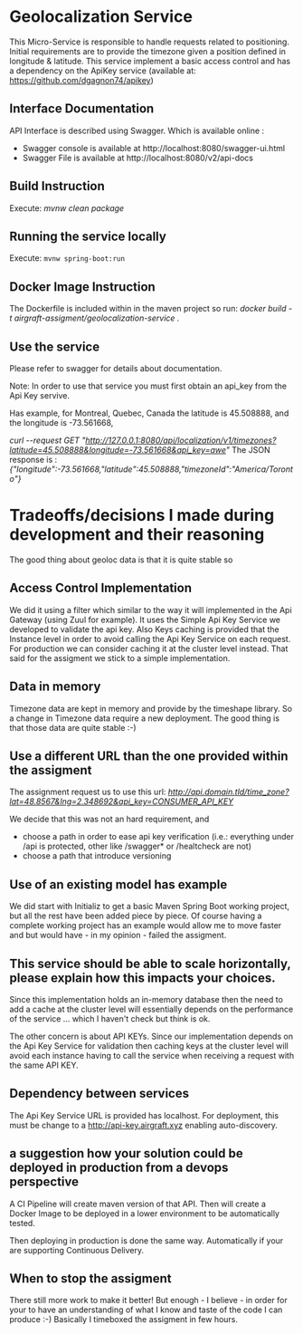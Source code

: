 # Geolocalization Service
This Micro-Service is responsible to handle requests related to positioning. 
Initial requirements are to provide the timezone given a position defined in longitude & latitude.
This service implement a basic access control and has a dependency on the ApiKey service 
(available at: https://github.com/dgagnon74/apikey)

## Interface Documentation
API Interface is described using Swagger. Which is available online : 
- Swagger console is available at http://localhost:8080/swagger-ui.html
- Swagger File is available at http://localhost:8080/v2/api-docs

## Build Instruction
Execute: _mvnw clean package_

## Running the service locally
Execute: `mvnw spring-boot:run`

## Docker Image Instruction
The Dockerfile is included within in the maven project so run:
_docker build -t airgraft-assigment/geolocalization-service ._

## Use the service
Please refer to swagger for details about documentation.

Note: In order to use that service you must first obtain an api_key from the Api Key servive.

Has example, for Montreal, Quebec, Canada the latitude is 45.508888, and the longitude is -73.561668,  

_curl --request GET "http://127.0.0.1:8080/api/localization/v1/timezones?latitude=45.508888&longitude=-73.561668&api_key=awe"_
The JSON response is :
_{"longitude":-73.561668,"latitude":45.508888,"timezoneId":"America/Toronto"}_

# Tradeoffs/decisions I made during development and their reasoning
The good thing about geoloc data is that it is quite stable so 

## Access Control Implementation
We did it using a filter which similar to the way it will implemented in the Api Gateway (using Zuul for example).
It uses the Simple Api Key Service we developed to validate the api key. 
Also Keys caching is provided that the Instance level in order to avoid calling the Api Key Service on each request. 
For production we can consider caching it at the cluster level instead. 
That said for the assigment we stick to a simple implementation.

## Data in memory
Timezone data are kept in memory and provide by the timeshape library. So a change in Timezone data require a new deployment.
The good thing is that those data are quite stable :-)
 
## Use a different URL than the one provided within the assigment
The assignment request us to use this url:  _http://api.domain.tld/time_zone?lat=48.8567&lng=2.348692&api_key=CONSUMER_API_KEY_

We decide that this was not an hard requirement, and 
- choose a path in order to ease api key verification (i.e.: everything under /api is protected, other like /swagger* or /healtcheck are not) 
- choose a path that introduce versioning

## Use of an existing model has example
We did start with Initializ to get a basic Maven Spring Boot working project, but all the rest have 
been added piece by piece. Of course having a complete working project has an example would allow 
me to move faster and but would have - in my opinion - failed the assigment.

## This service should be able to scale horizontally, please explain how this impacts your choices.
Since this implementation holds an in-memory database then the need to add a cache at the cluster level will essentially 
depends on the performance of the service ... which I haven't check but think is ok. 

The other concern is about API KEYs. Since our implementation depends on the Api Key Service for validation then 
caching keys at the cluster level will avoid each instance having to call the service when receiving a request with 
the same API KEY.

## Dependency between services
The Api Key Service URL is provided has localhost. For deployment, this must be change to a http://api-key.airgraft.xyz enabling auto-discovery.

## a suggestion how your solution could be deployed in production from a devops perspective
A CI Pipeline will create maven version of that API. Then will create a Docker Image to be deployed in a lower environment to 
be automatically tested.

Then deploying in production is done the same way. Automatically if your are supporting Continuous Delivery.

## When to stop the assigment
There still more work to make it better! But enough - I believe - in order for your
to have an understanding of what I know and taste of the code I can produce :-) 
Basically I timeboxed the assigment in few hours.
